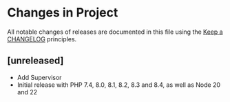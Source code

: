 # Changes in Project

All notable changes of releases are documented in this file
using the [Keep a CHANGELOG](https://keepachangelog.com/) principles.

## [unreleased]

- Add Supervisor  
- Initial release with PHP 7.4, 8.0, 8.1, 8.2, 8.3 and 8.4, as well as Node 20 and 22